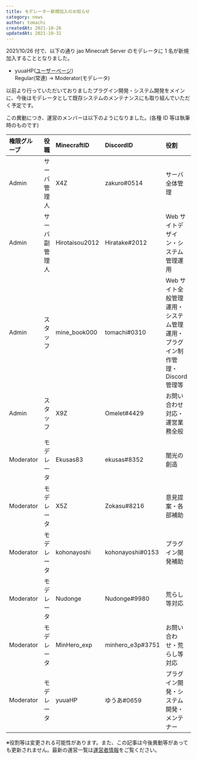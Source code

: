 ```yaml
---
title: モデレーター新規加入のお知らせ
category: news
author: tomachi
createdAt: 2021-10-26
updatedAt: 2021-10-31
---
```


2021/10/26 付で、以下の通り jao Minecraft Server のモデレータに 1 名が新規加入することとなりました。

- yuuaHP([ユーザーページ](https://users.jaoafa.com/13976d72-1389-4332-818e-9cecad363b12))  
  Regular(常連) → Moderator(モデレータ)

以前より行っていただいておりましたプラグイン開発・システム開発をメインに、今後はモデレータとして既存システムのメンテナンスにも取り組んでいただく予定です。

この異動につき、運営のメンバーは以下のようになりました。(各種 ID 等は執筆時のものです)

| 権限グループ | 役職           | MinecraftID    | DiscordID        | 役割                                                                         |
| :----------- | :------------- | :------------- | :--------------- | :--------------------------------------------------------------------------- |
| Admin        | サーバ管理人   | X4Z            | zakuro#0514      | サーバ全体管理                                                               |
| Admin        | サーバ副管理人 | Hirotaisou2012 | Hiratake#2012    | Web サイトデザイン・システム管理運用                                         |
| Admin        | スタッフ       | mine_book000   | tomachi#0310     | Web サイト全般管理運用・システム管理運用・プラグイン制作管理・Discord 管理等 |
| Admin        | スタッフ       | X9Z            | Omelet#4429      | お問い合わせ対応・運営業務全般                                               |
| Moderator    | モデレータ     | Ekusas83       | ekusas#8352      | 闇光の創造                                                                   |
| Moderator    | モデレータ     | X5Z            | Zokasu#8216      | 意見提案・各部補助                                                           |
| Moderator    | モデレータ     | kohonayoshi    | kohonayoshi#0153 | プラグイン開発補助                                                           |
| Moderator    | モデレータ     | Nudonge        | Nudonge#9980     | 荒らし等対応                                                                 |
| Moderator    | モデレータ     | MinHero_exp    | minhero_e3p#3751 | お問い合わせ・荒らし等対応                                                   |
| Moderator    | モデレータ     | yuuaHP         | ゆうあ#0659      | プラグイン開発・システム開発・メンテナー                                     |

※役割等は変更される可能性があります。また、この記事は今後異動等があっても更新されません。最新の運営一覧は[運営者情報](/server/profiles)をご覧ください。
